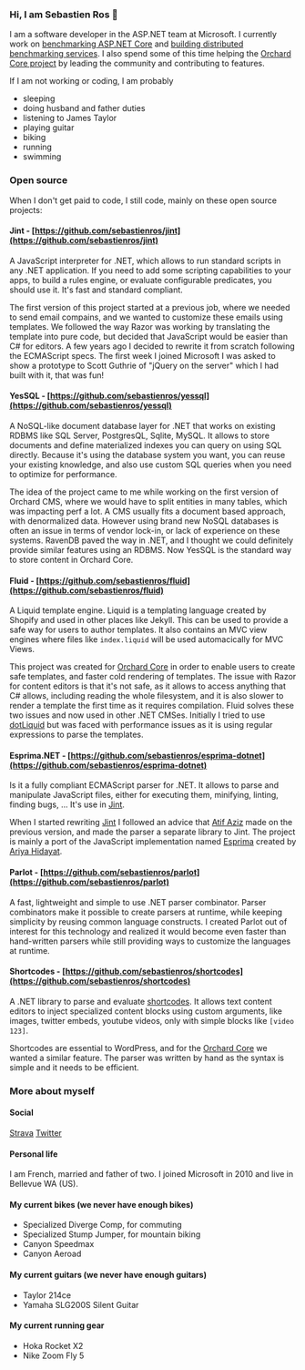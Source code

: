 ### Hi, I am Sebastien Ros 👋

I am a software developer in the ASP.NET team at Microsoft. I currently work on [benchmarking ASP.NET Core](https://github.com/aspnet/benchmarks) and [building distributed benchmarking services](https://github.com/dotnet/crank). I also spend some of this time helping the [Orchard Core project](https://github.com/OrchardCMS/OrchardCore) by leading the community and contributing to features.

If I am not working or coding, I am probably 
- sleeping
- doing husband and father duties
- listening to James Taylor
- playing guitar
- biking
- running
- swimming

### Open source

When I don't get paid to code, I still code, mainly on these open source projects:

#### Jint - [https://github.com/sebastienros/jint](https://github.com/sebastienros/jint) 

A JavaScript interpreter for .NET, which allows to run standard scripts in any .NET application. If you need to add some scripting capabilities to your apps, to build a rules engine, or evaluate configurable predicates, you should use it. It's fast and standard compliant. 

The first version of this project started at a previous job, where we needed to send email compains, and we wanted to customize these emails using templates. We followed the way Razor was working by translating the template into pure code, but decided that JavaScript would be easier than C# for editors. A few years ago I decided to rewrite it from scratch following the ECMAScript specs. The first week I joined Microsoft I was asked to show a prototype to Scott Guthrie of "jQuery on the server" which I had built with it, that was fun!

#### YesSQL - [https://github.com/sebastienros/yessql](https://github.com/sebastienros/yessql) 

A NoSQL-like document database layer for .NET that works on existing RDBMS like SQL Server, PostgresQL, Sqlite, MySQL. It allows to store documents and define materialized indexes you can query on using SQL directly. Because it's using the database system you want, you can reuse your existing knowledge, and also use custom SQL queries when you need to optimize for performance.

The idea of the project came to me while working on the first version of Orchard CMS, where we would have to split entities in many tables, which was impacting perf a lot. A CMS usually fits a document based approach, with denormalized data. However using brand new NoSQL databases is often an issue in terms of vendor lock-in, or lack of experience on these systems. RavenDB paved the way in .NET, and I thought we could definitely provide similar features using an RDBMS. Now YesSQL is the standard way to store content in Orchard Core.

#### Fluid - [https://github.com/sebastienros/fluid](https://github.com/sebastienros/fluid) 

A Liquid template engine. Liquid is a templating language created by Shopify and used in other places like Jekyll. This can be used to provide a safe way for users to author templates. It also contains an MVC view engines where files like `index.liquid` will be used automacically for MVC Views.

This project was created for [Orchard Core](https://github.com/OrchardCMS/OrchardCore) in order to enable users to create safe templates, and faster cold rendering of templates. The issue with Razor for content editors is that it's not safe, as it allows to access anything that C# allows, including reading the whole filesystem, and it is also slower to render a template the first time as it requires compilation. Fluid solves these two issues and now used in other .NET CMSes. Initially I tried to use [dotLiquid](http://dotliquidmarkup.org/) but was faced with performance issues as it is using regular expressions to parse the templates.

#### Esprima.NET - [https://github.com/sebastienros/esprima-dotnet](https://github.com/sebastienros/esprima-dotnet) 

Is it a fully compliant ECMAScript parser for .NET. It allows to parse and manipulate JavaScript files, either for executing them, minifying, linting, finding bugs, ... It's use in [Jint](https://github.com/sebastienros/jint).

When I started rewriting [Jint](https://github.com/sebastienros/jint) I followed an advice that [Atif Aziz](https://github.com/atifaziz) made on the previous version, and made the parser a separate library to Jint. The project is mainly a port of the JavaScript implementation named [Esprima](https://esprima.org) created by [Ariya Hidayat](https://github.com/ariya).

#### Parlot - [https://github.com/sebastienros/parlot](https://github.com/sebastienros/parlot) 

A fast, lightweight and simple to use .NET parser combinator. Parser combinators make it possible to create parsers at runtime, while keeping simplicity by reusing common language constructs. I created Parlot out of interest for this technology and realized it would become even faster than hand-written parsers while still providing ways to customize the languages at runtime.

#### Shortcodes - [https://github.com/sebastienros/shortcodes](https://github.com/sebastienros/shortcodes) 

A .NET library to parse and evaluate [shortcodes](https://wordpress.com/support/shortcodes/). It allows text content editors to inject specialized content blocks using custom arguments, like images, twitter embeds, youtube videos, only with simple blocks like `[video 123]`.

Shortcodes are essential to WordPress, and for the [Orchard Core](https://github.com/OrchardCMS/OrchardCore) we wanted a similar feature. The parser was written by hand as the syntax is simple and it needs to be efficient.

### More about myself

#### Social

[Strava](https://www.strava.com/athletes/8834137)
[Twitter](https://www.twitter.com/sebastienros)

#### Personal life

I am French, married and father of two. I joined Microsoft in 2010 and live in Bellevue WA (US). 

#### My current bikes (we never have enough bikes)

- Specialized Diverge Comp, for commuting
- Specialized Stump Jumper, for mountain biking
- Canyon Speedmax
- Canyon Aeroad

#### My current guitars (we never have enough guitars)

- Taylor 214ce
- Yamaha SLG200S Silent Guitar

#### My current running gear

- Hoka Rocket X2
- Nike Zoom Fly 5
